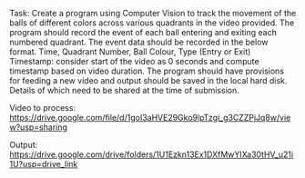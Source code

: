 Task:
Create a program using Computer Vision to track the movement of the balls of different colors across various quadrants in the video provided. The program should record the event of each ball entering and exiting each numbered quadrant. The event data should be recorded in the below format.
Time, Quadrant Number, Ball Colour, Type (Entry or Exit)
Timestamp: consider start of the video as 0 seconds and compute timestamp based on video duration.
The program should have provisions for feeding a new video and output should be saved in the local hard disk. Details of which need to be shared at the time of submission.

Video to process:
https://drive.google.com/file/d/1goI3aHVE29Gko9lpTzgi_g3CZZPjJq8w/view?usp=sharing

Output:
https://drive.google.com/drive/folders/1U1Ezkn13Ex1DXfMwYIXa30tHV_u21i1U?usp=drive_link
